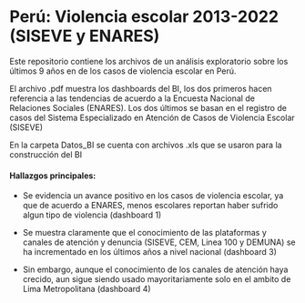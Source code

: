 # Perú: Violencia escolar 2013-2022 (SISEVE y ENARES)

Este repositorio contiene los archivos de un análisis exploratorio sobre los últimos 9 años en de los casos de violencia escolar en Perú.

El archivo .pdf muestra los dashboards del BI, los dos primeros hacen referencia a las tendencias de acuerdo a la Encuesta Nacional de Relaciones Sociales (ENARES). Los dos últimos se basan en el registro de casos del  Sistema Especializado en Atención de Casos de Violencia Escolar (SISEVE)

En la carpeta Datos_BI se cuenta con archivos .xls que se usaron para la construcción del BI

#### Hallazgos principales:

- Se evidencia un avance positivo en los casos de violencia escolar, ya que de acuerdo a ENARES, menos escolares reportan haber sufrido algun tipo de violencia (dashboard 1)

- Se muestra claramente que el conocimiento de las plataformas y canales de atención y denuncia (SISEVE, CEM, Linea 100 y DEMUNA) se ha incrementado en los últimos años a nivel nacional (dashboard 3)

- Sin embargo, aunque el conocimiento de los canales de atención haya crecido, aun sigue siendo usado mayoritariamente solo en el ambito de Lima Metropolitana (dashboard 4)
